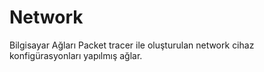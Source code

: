 # Network
Bilgisayar Ağları
Packet tracer ile oluşturulan network cihaz konfigürasyonları yapılmış ağlar.
